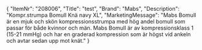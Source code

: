 {
  "ItemNr": "208006",
  "Title": "test",
  "Brand": "Mabs",
  "Description": "Kompr.strumpa Bomull Knä navy XL",
  "MarketingMessage": "Mabs Bomull är en mjuk och skön kompressionsstrumpa med hög andel bomull som passar för både kvinnor och män. Mabs Bomull är av kompressionsklass 1 (15-21 mmHg) och har en graderad kompression som är högst vid ankeln och avtar sedan upp mot knät."
}
